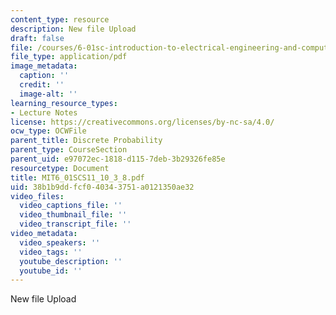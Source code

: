 ```yaml
---
content_type: resource
description: New file Upload
draft: false
file: /courses/6-01sc-introduction-to-electrical-engineering-and-computer-science-i-spring-2011/38b1b9ddfcf040343751a0121350ae32_MIT6_01SCS11_10_3_8.pdf
file_type: application/pdf
image_metadata:
  caption: ''
  credit: ''
  image-alt: ''
learning_resource_types:
- Lecture Notes
license: https://creativecommons.org/licenses/by-nc-sa/4.0/
ocw_type: OCWFile
parent_title: Discrete Probability
parent_type: CourseSection
parent_uid: e97072ec-1818-d115-7deb-3b29326fe85e
resourcetype: Document
title: MIT6_01SCS11_10_3_8.pdf
uid: 38b1b9dd-fcf0-4034-3751-a0121350ae32
video_files:
  video_captions_file: ''
  video_thumbnail_file: ''
  video_transcript_file: ''
video_metadata:
  video_speakers: ''
  video_tags: ''
  youtube_description: ''
  youtube_id: ''
---
```

New file Upload